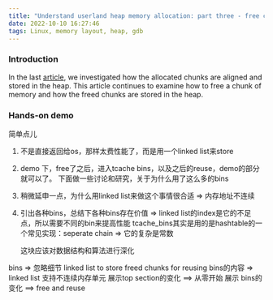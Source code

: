 ```yaml
---
title: "Understand userland heap memory allocation: part three - free chunk"
date: 2022-10-10 16:27:46
tags: Linux, memory layout, heap, gdb
---
```


### Introduction

In the last [article](https://organicprogrammer.com/2022/09/08/userland-memory-allocation-two/),  we investigated how the allocated chunks are aligned and stored in the heap. This article continues to examine how to free a chunk of memory and how the freed chunks are stored in the heap. 

### Hands-on demo

简单点儿

1. 不是直接返回给os，那样太费性能了，而是用一个linked list来store
2. demo 下，free了之后，进入tcache bins，以及之后的reuse，demo的部分就可以了。
下面做一些讨论和研究，关于为什么用了这么多的bins
2. 稍微延申一点，为什么用linked list来做这个事情很合适 => 内存地址不连续
3. 引出各种bins，总结下各种bins存在价值 => linked list的index是它的不足点，所以需要不同的bin来提高性能
   tcache_bins其实是用的是hashtable的一个常见实现：seperate chain => 它的复杂是常数

   这块应该对数据结构和算法进行深化




bins => 忽略细节 linked list to store freed chunks for reusing
bins的内容 => linked list 支持不连续内存单元
展示top section的变化 ==> 从零开始
展示 bins的变化 ==> free and reuse